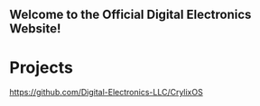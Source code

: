 ## Welcome to the Official Digital Electronics Website!

# Projects
https://github.com/Digital-Electronics-LLC/CrylixOS
